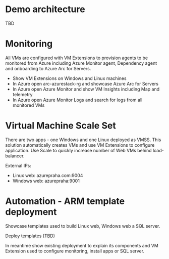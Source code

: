 # Demo architecture
TBD

# Monitoring
All VMs are configured with VM Extensions to provision agents to be monitored from Azure including Azure Monitor agent, Dependency agent and onboarding to Azure Arc for Servers.

- Show VM Extensions on Windows and Linux machines
- In Azure open arc-azurestack-rg and showcase Azure Arc for Servers
- In Azure open Azure Monitor and show VM Insights including Map and telemetry
- In Azure open Azure Monitor Logs and search for logs from all monitored VMs

# Virtual Machine Scale Set
There are two apps - one Windows and one Linux deployed as VMSS. This solution automatically creates VMs and use VM Extensions to configure application. Use Scale to quickly increase number of Web VMs behind load-balancer.

External IPs:
- Linux web: azurepraha.com:9004
- Windows web: azurepraha:9001

# Automation - ARM template deployment
Showcase templates used to build Linux web, Windows web a SQL server.

Deploy templates (TBD)

In meantime show existing deployment to explain its components and VM Extension used to configure monitoring, install apps or SQL server.

